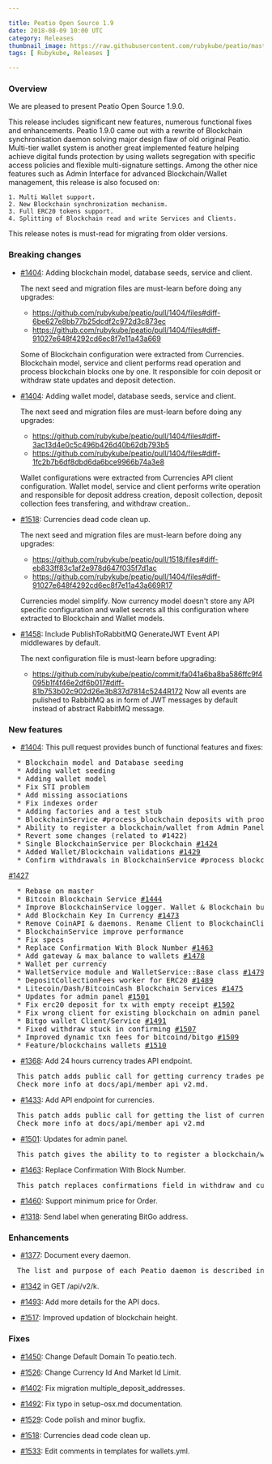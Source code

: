 ```yaml
---

title: Peatio Open Source 1.9 
date: 2018-08-09 10:00 UTC
category: Releases
thumbnail_image: https://raw.githubusercontent.com/rubykube/peatio/master/public/peatio.png
tags: [ Rubykube, Releases ]

---
```


### Overview ###

We are pleased to present Peatio Open Source 1.9.0.

This release includes significant new features, numerous functional fixes and enhancements. Peatio 1.9.0 came out with a rewrite of Blockchain synchronisation daemon solving major design flaw of old original Peatio. Multi-tier wallet system is another great implemented feature helping achieve digital funds protection by using wallets segregation with specific access policies and flexible multi-signature settings. Among the other nice features such as Admin Interface for advanced Blockchain/Wallet management, this release is also focused on:

    1. Multi Wallet support.
    2. New Blockchain synchronization mechanism.
    3. Full ERC20 tokens support.
    4. Splitting of Blockchain read and write Services and Clients.

This release notes is must-read for migrating from older versions.

### Breaking changes ###

- <a target="_blank" href="https://github.com/rubykube/peatio/pull/1404">#1404</a>: Adding blockchain model, database seeds, service and client.

  The next seed and migration files are must-learn before doing any upgrades:

  - <a href="https://github.com/rubykube/peatio/pull/1404/files#diff-6be627e8bb77b25dcdf2c972d3c873ec" target="_blank">https://github.com/rubykube/peatio/pull/1404/files#diff-6be627e8bb77b25dcdf2c972d3c873ec</a>
  - <a href="https://github.com/rubykube/peatio/pull/1404/files#diff-91027e648f4292cd6ec8f7e11a43a669" target="_blank">https://github.com/rubykube/peatio/pull/1404/files#diff-91027e648f4292cd6ec8f7e11a43a669</a>

  Some of Blockchain configuration were extracted from Currencies. Blockchain model, service and client performs read operation and process blockchain blocks one by one. It responsible for coin deposit or withdraw state updates and deposit detection.

- <a target="_blank" href="https://github.com/rubykube/peatio/pull/1404">#1404</a>: Adding wallet model, database seeds, service and client.

  The next seed and migration files are must-learn before doing any upgrades:

  - <a href="https://github.com/rubykube/peatio/pull/1404/files#diff-3ac13d4e0c5c496b426d40b62db793b5" target="_blank">https://github.com/rubykube/peatio/pull/1404/files#diff-3ac13d4e0c5c496b426d40b62db793b5</a>
  - <a href="https://github.com/rubykube/peatio/pull/1404/files#diff-1fc2b7b6df8dbd6da6bce9966b74a3e8" target="_blank">https://github.com/rubykube/peatio/pull/1404/files#diff-1fc2b7b6df8dbd6da6bce9966b74a3e8</a>

  Wallet configurations were extracted from Currencies API client configuration. Wallet model, service and client performs write operation and responsible for deposit address creation, deposit collection, deposit collection fees transfering, and withdraw creation..

- <a target="_blank" href="https://github.com/rubykube/peatio/pull/1518">#1518</a>: Currencies dead code clean up.

  The next seed and migration files are must-learn before doing any upgrades:

  - <a href="https://github.com/rubykube/peatio/pull/1518/files#diff-eb833ff83c1af2e978d647f035f7d1ac" target="_blank">https://github.com/rubykube/peatio/pull/1518/files#diff-eb833ff83c1af2e978d647f035f7d1ac</a>
  - <a href="https://github.com/rubykube/peatio/pull/1404/files#diff-91027e648f4292cd6ec8f7e11a43a669R17" target="_blank">https://github.com/rubykube/peatio/pull/1404/files#diff-91027e648f4292cd6ec8f7e11a43a669R17</a>

  Currencies model simplify. Now currency model doesn't store any API specific configuration and wallet secrets all this configuration where extracted to Blockchain and Wallet models.

- <a target="_blank" href="https://github.com/rubykube/peatio/pull/1458">#1458</a>: Include PublishToRabbitMQ GenerateJWT Event API middlewares by default.

  The next configuration file is must-learn before upgrading:
  -	https://github.com/rubykube/peatio/commit/fa041a6ba8ba586ffc9f4095b1f4f46e2df6b017#diff-81b753b02c902d26e3b837d7814c5244R172
  Now all events are pulished to RabbitMQ as in form of JWT messages by default instead of abstract RabbitMQ message.

### New features ###

* <a target="_blank" href="https://github.com/rubykube/peatio/pull/1404">#1404</a>: This pull request provides bunch of functional features and fixes:
<pre>
  * Blockchain model and Database seeding
  * Adding wallet seeding
  * Adding wallet model
  * Fix STI problem
  * Add missing associations
  * Fix indexes order
  * Adding factories and a test stub
  * BlockchainService #process_blockchain deposits with proof of work <a target="_blank" href="https://github.com/rubykube/peatio/pull/1417">#1417</a>
  * Ability to register a blockchain/wallet from Admin Panel <a target="_blank" href="https://github.com/rubykube/peatio/pull/1422">#1422</a>
  * Revert some changes (related to #1422)
  * Single BlockchainService per Blockchain <a target="_blank" href="https://github.com/rubykube/peatio/pull/1424">#1424</a>
  * Added Wallet/Blockchain validations <a target="_blank" href="https://github.com/rubykube/peatio/pull/1429">#1429</a>
  * Confirm withdrawals in BlockchainService #process_blockchain 
</pre>
<a target="_blank" href="https://github.com/rubykube/peatio/pull/1427">#1427</a>
<pre>
  * Rebase on master
  * Bitcoin Blockchain Service <a target="_blank" href="https://github.com/rubykube/peatio/pull/1444">#1444</a>
  * Improve BlockchainService logger. Wallet & Blockchain bugfixes <a target="_blank" href="https://github.com/rubykube/peatio/pull/1474">#1474</a>
  * Add Blockchain Key In Currency <a target="_blank" href="https://github.com/rubykube/peatio/pull/1473">#1473</a>
  * Remove CoinAPI & daemons. Rename Client to BlockchainClient <a target="_blank" href="https://github.com/rubykube/peatio/pull/1476">#1476</a>
  * BlockchainService improve performance
  * Fix specs
  * Replace Confirmation With Block Number <a target="_blank" href="https://github.com/rubykube/peatio/pull/1463">#1463</a>
  * Add gateway & max_balance to wallets <a target="_blank" href="https://github.com/rubykube/peatio/pull/1478">#1478</a>
  * Wallet per currency
  * WalletService module and WalletService::Base class <a target="_blank" href="https://github.com/rubykube/peatio/pull/1479">#1479</a>
  * DepositCollectionFees worker for ERC20 <a target="_blank" href="https://github.com/rubykube/peatio/pull/1489">#1489</a>
  * Litecoin/Dash/BitcoinCash Blockchain Services <a target="_blank" href="https://github.com/rubykube/peatio/pull/1475">#1475</a>
  * Updates for admin panel <a target="_blank" href="https://github.com/rubykube/peatio/pull/1501">#1501</a>
  * Fix erc20 deposit for tx with empty receipt <a target="_blank" href="https://github.com/rubykube/peatio/pull/1502">#1502</a>
  * Fix wrong client for existing blockchain on admin panel <a target="_blank" href="https://github.com/rubykube/peatio/pull/1504">#1504</a>
  * Bitgo wallet Client/Service <a target="_blank" href="https://github.com/rubykube/peatio/pull/1491">#1491</a>
  * Fixed withdraw stuck in confirming <a target="_blank" href="https://github.com/rubykube/peatio/pull/1507">#1507</a>
  * Improved dynamic txn fees for bitcoind/bitgo <a target="_blank" href="https://github.com/rubykube/peatio/pull/1509">#1509</a>
  * Feature/blockchains wallets <a target="_blank" href="https://github.com/rubykube/peatio/pull/1510">#1510</a>
</pre>

* <a target="_blank" href="https://github.com/rubykube/peatio/pull/1368">#1368</a>: Add 24 hours currency trades API endpoint.
<pre>
  This patch adds public call for getting currency trades performed within the last 24h: GET /v2/currency/trades.
  Check more info at docs/api/member_api_v2.md.
</pre>

* <a target="_blank" href="https://github.com/rubykube/peatio/pull/1433">#1433</a>: Add API endpoint for currencies.
<pre>
  This patch adds public call for getting the list of currencies: GET /v2/currencies.
  Check more info at docs/api/member_api_v2.md
</pre>
* <a target="_blank" href="https://github.com/rubykube/peatio/pull/1501">#1501</a>: Updates for admin panel.
<pre>
  This patch gives the ability to to register a blockchain/wallet from Admin Panel.
</pre>
* <a target="_blank" href="https://github.com/rubykube/peatio/pull/1463">#1463</a>: Replace Confirmation With Block Number.
<pre>
  This patch replaces confirmations field in withdraw and currency model with block_number. So confirmations amount is updated dynamically.
</pre>

* <a target="_blank" href="https://github.com/rubykube/peatio/pull/1460">#1460</a>: Support minimum price for Order.

* <a target="_blank" href="https://github.com/rubykube/peatio/pull/1318">#1318</a>: Send label when generating BitGo address.


### Enhancements ###

* <a target="_blank" href="https://github.com/rubykube/peatio/pull/1377">#1377</a>: Document every daemon.
<pre>
  The list and purpose of each Peatio daemon is described in <a target="_blank" href="docs/daemons.md">docs/daemons.md</a>.
</pre>

* <a target="_blank" href="https://github.com/rubykube/peatio/pull/1342): Ability to get data between some time interval (time_from, time_to">#1342</a> in GET /api/v2/k.

* <a target="_blank" href="https://github.com/rubykube/peatio/pull/1493">#1493</a>: Add more details for the API docs.

* <a target="_blank" href="https://github.com/rubykube/peatio/pull/1517">#1517</a>:  Improved updation of blockchain height.

### Fixes ###

* <a target="_blank" href="https://github.com/rubykube/peatio/pull/1450">#1450</a>: Change Default Domain To peatio.tech.

* <a target="_blank" href="https://github.com/rubykube/peatio/pull/1526">#1526</a>: Change Currency Id And Market Id Limit.

* <a target="_blank" href="https://github.com/rubykube/peatio/pull/1402">#1402</a>: Fix migration multiple_deposit_addresses.

* <a target="_blank" href="https://github.com/rubykube/peatio/pull/1492">#1492</a>: Fix typo in setup-osx.md documentation.

* <a target="_blank" href="https://github.com/rubykube/peatio/pull/1529">#1529</a>: Code polish and minor bugfix.

* <a target="_blank" href="https://github.com/rubykube/peatio/pull/1518">#1518</a>: Currencies dead code clean up.

* <a target="_blank" href="https://github.com/rubykube/peatio/pull/1533">#1533</a>: Edit comments in templates for wallets.yml.
